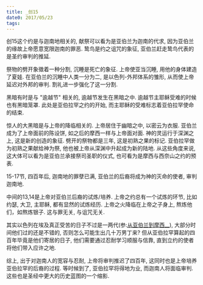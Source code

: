 ```yaml
---
title: _创15
date0: 2017/05/23
tags:
---
```


创15这个约是与迦南地相关的, 献祭可以看为是亚伯兰为迦南的代求, 因为亚伯兰的缘故上帝愿意宽限迦南的罪恶. 鸷鸟是约之诅咒的象征, 亚伯兰赶走鸷鸟代表的是圣约审判的推延.

祭物的劈开象徵着一种分割, 沉睡是死亡的象征. 上帝使亚当沉睡, 用他的身体建造了夏娃. 在亚伯兰的沉睡中人类一分为二, 是以色列-外邦体系的雏形, 从而使上帝延迟对外邦的审判.  割礼进一步强化了这一分割.

黑暗有时是与 "逾越节" 相关的, 逾越节发生在黑暗之中. 逾越节主耶稣受难的时候也有黑暗笼罩. 此处是亚伯拉罕之约的开始, 而主耶稣的受难标志着亚伯拉罕使命的结束.

惊人的大黑暗是与上帝的降临相关的. 上帝居住于幽暗之中, 以密云为衣服. 亚伯兰成为了上帝面前的陈设饼, 如之后的摩西一样与上帝面对面. 神的灵运行于深渊之上, 这是新的创造的象征. 劈开的祭物都是三年, 这是初熟之果的标记. 亚伯拉罕做为初熟之果献给神为祭, 他也被上帝从深渊中升起成为新的陆地. 从这些角度来说, 这大体可以看为是亚伯兰承接祭司圣职的仪式, 也可看为是摩西与西奈山之约的预表.

15-17节, 四百年后, 迦南地的罪孽已满, 亚伯兰的后裔将成为神的灭命的使者, 审判迦南地.

中间的13,14是上帝对亚伯兰后裔的试炼/培养. 上帝之约总有一个试炼的环节, 比如约瑟, 大卫, 主耶稣, 都有显然的试炼经历. 上帝之火降临在上帝之子身上, 熬炼他们，如熬炼银子. 这与罪无关, 与诅咒无关.

其实以色列在埃及真正受苦的日子不过是一两代(参:[从亚伯兰到摩西__](https://link.zhihu.com/?target=http%3A//pftsao.tingdao.studio/post/20170506/)), 大部分时间他们过的还是不错的, 否则怎么可能生出几十万男丁来? 但从亚伯拉罕算起的四百年毕竟是他们寄居的日子, 他们需要通过忍耐学习顺服与信靠, 直到立约的使者将他们带入应许之地.

综上, 出于对迦南人的宽容与忍耐, 上帝将审判推迟了四百年, 这同时也是上帝培养亚伯拉罕的后裔的过程. 等时候到了, 亚伯拉罕将得地为业, 而迦南人将面临审判. 这些也是圣经中更大的历史蓝图的一个缩影.
